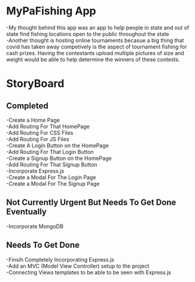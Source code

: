 # MyPaFishing App

-My thought behind this app was an app to help people in state and out of state find fishing locations open to the public throughout the state <br />
-Another thought is hosting online tournaments becasue a big thing that covid has taken away competively is the aspect of tournament fishing for cash prizes.
Having the contestants upload multiple pictures of size and weight would be able to help determine the winners of these contests.

# StoryBoard


## Completed
-Create a Home Page<br/>
-Add Routing For That HomePage <br/>
-Add Routing For CSS Files <br/>
-Add Routing For JS Files <br/>
-Create A Login Button on the HomePage<br />
-Add Routing For That Login Button<br />
-Create a Signup Button on the HomePage<br />
-Add Routing For That Signup Button<br />
-Incorporate Express.js<br />
-Create a Modal For The Login Page<br/>
-Create a Modal For The Signup Page<br/>

## Not Currently Urgent But Needs To Get Done Eventually
-Incorporate MongoDB

## Needs To Get Done
-Finsih Completely Incorporating Express.js<br/>
-Add an MVC (Model View Controller) setup to the project <br/>
-Connecting Views templates to be able to be seen with Express.js<br/>

